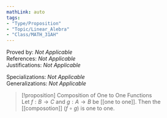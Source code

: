 ```yaml
---  
mathLink: auto  
tags:  
- "Type/Proposition"  
- "Topic/Linear_Alebra"  
- "Class/MATH_31AH"  
---  
```

Proved by: <i>Not Applicable</i>  
References: <i>Not Applicable</i>  
Justifications: <i>Not Applicable</i>  
  
Specializations: <i>Not Applicable</i>  
Generalizations: <i>Not Applicable</i>  
  
> [!proposition] Composition of One to One Functions  
> Let $f:B\to C$ and $g:A\to B$ be [[one to one]]. Then the [[composotion]] $(f\circ g)$ is one to one.  

